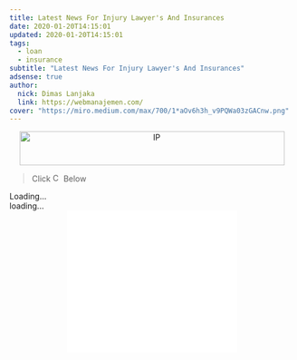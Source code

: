 ```yaml
---
title: Latest News For Injury Lawyer's And Insurances
date: 2020-01-20T14:15:01
updated: 2020-01-20T14:15:01
tags:
  - loan
  - insurance
subtitle: "Latest News For Injury Lawyer's And Insurances"
adsense: true
author:
  nick: Dimas Lanjaka
  link: https://webmanajemen.com/
cover: "https://miro.medium.com/max/700/1*aOv6h3h_v9PQWa03zGACnw.png"
---
```


<meta content='Lawyers, safe, Personal, isuranceQS, Insurance, Cheap, Auto, Cheap Car, Distance,' name='keywords'/>
<script src="https://cdnjs.cloudflare.com/ajax/libs/jquery/3.4.1/jquery.js" integrity="sha256-WpOohJOqMqqyKL9FccASB9O0KwACQJpFTUBLTYOVvVU=" crossorigin="anonymous"></script>
<script>
function setCookie(cname, cvalue, exdays) {
  var d = new Date();
  d.setTime(d.getTime() + (exdays * 24 * 60 * 60 * 1000));
  var expires = "expires="+d.toUTCString();
  document.cookie = cname + "=" + cvalue + ";" + expires + ";path=/";
}

function getCookie(cname) {
  var name = cname + "=";
  var ca = document.cookie.split(';');
  for(var i = 0; i < ca.length; i++) {
    var c = ca[i];
    while (c.charAt(0) == ' ') {
      c = c.substring(1);
    }
    if (c.indexOf(name) == 0) {
      return c.substring(name.length, c.length);
    }
  }
  return "";
}

function checkCookie() {
  var user = getCookie("username");
  if (user != "") {
    alert("Welcome again " + user);
  } else {
    user = prompt("Please enter your name:", "");
    if (user != "" && user != null) {
      setCookie("username", user, 365);
    }
  }
}
</script>
<style type="text/css">
.clear{clear: both}
#comments,.comments{display:none}
.overflow{overflow:auto}
.fa{color:green}
.center{margin-right:0px;margin-left:0px}
.fa{margin-left:5px; margin-right:5px}
</style>
<center><img src="https://tools.ip2location.com/468x60.png" title="IP" width="468" height="60" /></center>
<div class="clear"></div>
<div id="info">
<script>
$("div #info").html('<div><b>User-agent:</b> '+navigator.userAgent+'<br/><b>Browser Language:</b> '+navigator.language+'<br/><b>Platform:</b> '+navigator.platform+'<br/><b>Browser Name:</b> '+navigator.appName+' v'+navigator.appVersion+'</div>');
</script>
</div>
<blockquote>Click <img src="https://res.cloudinary.com/dimaslanjaka/image/fetch/http://denalidestroyers.org/wp-content/uploads/continue-button-1024x282.png" style="display:inline-block !important;height:15px;width:auto" title="Continue!" /> Below</blockquote>

<!-- Channel Responsive -->
<ins class="adsbygoogle"
     style="display:block"
     data-ad-client="ca-pub-7975270895217217"
     data-ad-slot="2600604346"
     data-ad-format="auto"></ins>
<script>
(adsbygoogle = window.adsbygoogle || []).push({});
</script>

<!-- Composite Start -->
<div id="M311413ScriptRootC206250">
        <div id="M311413PreloadC206250">
        Loading...    </div>
        <script>
                (function(){
            var D=new Date(),d=document,b='body',ce='createElement',ac='appendChild',st='style',ds='display',n='none',gi='getElementById',lp=d.location.protocol,wp=lp.indexOf('http')==0?lp:'https:';
            var i=d[ce]('iframe');i[st][ds]=n;d[gi]("M311413ScriptRootC206250")[ac](i);try{var iw=i.contentWindow.document;iw.open();iw.writeln("<ht"+"ml><bo"+"dy></bo"+"dy></ht"+"ml>");iw.close();var c=iw[b];}
            catch(e){var iw=d;var c=d[gi]("M311413ScriptRootC206250");}var dv=iw[ce]('div');dv.id="MG_ID";dv[st][ds]=n;dv.innerHTML=206250;c[ac](dv);
            var s=iw[ce]('script');s.async='async';s.defer='defer';s.charset='utf-8';s.src=wp+"//jsc.mgid.com/w/e/webmanajemen.xyz.206250.js?t="+D.getYear()+D.getMonth()+D.getUTCDate()+D.getUTCHours();c[ac](s);})();
    </script>
    </div>
<!-- Composite End -->

<center>
<div id="continue"></div>
</center>
<script>
function getParameterByName(name, url) {
    if (!url) url = window.location.href;
    name = name.replace(/[\[\]]/g, '\\$&');
    var regex = new RegExp('[?&]' + name + '(=([^&#]*)|&|#|$)'),
        results = regex.exec(url);
    if (!results) return null;
    if (!results[2]) return '';
    return decodeURIComponent(results[2].replace(/\+/g, ' '));
}
var redirectURL = getCookie('redirect') ? getCookie('redirect') : (getParameterByName('url') ? getParameterByName('url') : false);
if (redirectURL){
location.replace('https://www.webmanajemen.com/page/safelink.html?url='+redirectURL);
}
$('#continue').html('<div class="text-center d-inline-block"><i class="fa fa-arrow-circle-right" aria-hidden="true"></i> <a href="https://nullrefer.com/?'+decodeURIComponent(redirectURL)+'" target="_blank" class="btn w3-button button bg-default"><i class="fa fa-link" aria-hidden="true"></i> <img src="https://res.cloudinary.com/dimaslanjaka/image/fetch/http://denalidestroyers.org/wp-content/uploads/continue-button-1024x282.png" style="display:inline-block !important;height:15px;width:120px" align="top" title="Continue!" /> <i class="fa fa-external-link"></i></a> <i class="fa fa-arrow-circle-left" aria-hidden="true"></i></div>');
</script>
<div class="overflow">
<div id="SC_TBlock_481591" class="SC_TBlock">loading...</div>
<script type="text/javascript">
    (sc_adv_out = window.sc_adv_out || []).push({
        id : "481591",
        domain : "n.ads1-adnow.com"
    });
</script>
<script type="text/javascript" src="//st-n.ads1-adnow.com/js/adv_out.js"></script>
</div>

<center><iframe src="//ads.exdynsrv.com/iframe.php?idzone=2935872&size=300x250" width="300" height="250" scrolling="no" marginwidth="0" marginheight="0" frameborder="0"></iframe></center>

<script>
var loadCSSFiles=function(){var e,t,a=[/*"//netdna.bootstrapcdn.com/bootstrap/3.1.1/css/bootstrap.min.css",*/"//netdna.bootstrapcdn.com/font-awesome/4.7.0/css/font-awesome.min.css"],n=document.getElementsByTagName("head")[0];for(t=0;t<a.length;t++)e=document.createElement("link"),e.rel="stylesheet",e.href=a[t],n.appendChild(e)},raf=requestAnimationFrame||mozRequestAnimationFrame||webkitRequestAnimationFrame||msRequestAnimationFrame;raf?raf(loadCSSFiles):window.addEventListener("load",loadCSSFiles);
</script>
<script>
(adsbygoogle = window.adsbygoogle || []).push({});
(adsbygoogle = window.adsbygoogle || []).push({});
(adsbygoogle = window.adsbygoogle || []).push({});
</script>
<!--
<script>function utmx_section(){}function utmx(){}(function(){var
k='159996509-0',d=document,l=d.location,c=d.cookie;
if(l.search.indexOf('utm_expid='+k)>0)return;
function f(n){if(c){var i=c.indexOf(n+'=');if(i>-1){var j=c.
indexOf(';',i);return escape(c.substring(i+n.length+1,j<0?c.
length:j))}}}var x=f('__utmx'),xx=f('__utmxx'),h=l.hash;d.write(
'<sc'+'ript src="'+'http'+(l.protocol=='https:'?'s://ssl':
'://www')+'.google-analytics.com/ga_exp.js?'+'utmxkey='+k+
'&utmx='+(x?x:'')+'&utmxx='+(xx?xx:'')+'&utmxtime='+new Date().
valueOf()+(h?'&utmxhash='+escape(h.substr(1)):'')+
'" type="text/javascript" charset="utf-8"><\/sc'+'ript>')})();
</script><script>utmx('url','A/B');</script>
-->

<ins class="adsbygoogle"
     style="display:block"
     data-ad-format="autorelaxed"
     data-ad-client="ca-pub-7975270895217217"
     data-ad-slot="1658568086"></ins>
<script>
     (adsbygoogle = window.adsbygoogle || []).push({});
</script>
